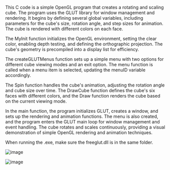 This C code is a simple OpenGL program that creates a rotating and scaling cube. The program uses the GLUT library for window management and rendering. It begins by defining several global variables, including parameters for the cube's size, rotation angle, and step sizes for animation. The cube is rendered with different colors on each face.

The MyInit function initializes the OpenGL environment, setting the clear color, enabling depth testing, and defining the orthographic projection. The cube's geometry is precompiled into a display list for efficiency.

The createGLUTMenus function sets up a simple menu with two options for different cube viewing modes and an exit option. The menu function is called when a menu item is selected, updating the menuID variable accordingly.

The Spin function handles the cube's animation, adjusting the rotation angle and cube size over time. The DrawCube function defines the cube's six faces with different colors, and the Draw function renders the cube based on the current viewing mode.

In the main function, the program initializes GLUT, creates a window, and sets up the rendering and animation functions. The menu is also created, and the program enters the GLUT main loop for window management and event handling. The cube rotates and scales continuously, providing a visual demonstration of simple OpenGL rendering and animation techniques.

When running the .exe, make sure the freeglut.dll is in the same folder.


![image](https://github.com/raccoote/Spinning-Cube/assets/74006924/0a322301-d19a-4504-b960-2f5be05b32e0)


![image](https://github.com/raccoote/Spinning-Cube/assets/74006924/9e08a918-5c56-4820-b0a0-59b24c83e91f)



